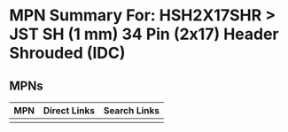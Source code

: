 



# MPN Summary For: HSH2X17SHR > JST SH (1 mm) 34 Pin (2x17) Header Shrouded (IDC)

## MPNs
  

|MPN|Direct Links|Search Links|
| :--- | :--- | :--- |
||||
